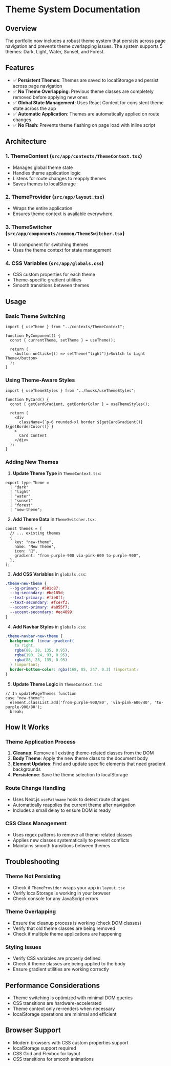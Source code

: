 # Theme System Documentation

## Overview

The portfolio now includes a robust theme system that persists across page navigation and prevents theme overlapping issues. The system supports 5 themes: Dark, Light, Water, Sunset, and Forest.

## Features

- ✅ **Persistent Themes**: Themes are saved to localStorage and persist across page navigation
- ✅ **No Theme Overlapping**: Previous theme classes are completely removed before applying new ones
- ✅ **Global State Management**: Uses React Context for consistent theme state across the app
- ✅ **Automatic Application**: Themes are automatically applied on route changes
- ✅ **No Flash**: Prevents theme flashing on page load with inline script

## Architecture

### 1. ThemeContext (`src/app/contexts/ThemeContext.tsx`)

- Manages global theme state
- Handles theme application logic
- Listens for route changes to reapply themes
- Saves themes to localStorage

### 2. ThemeProvider (`src/app/layout.tsx`)

- Wraps the entire application
- Ensures theme context is available everywhere

### 3. ThemeSwitcher (`src/app/components/common/ThemeSwitcher.tsx`)

- UI component for switching themes
- Uses the theme context for state management

### 4. CSS Variables (`src/app/globals.css`)

- CSS custom properties for each theme
- Theme-specific gradient utilities
- Smooth transitions between themes

## Usage

### Basic Theme Switching

```tsx
import { useTheme } from "../contexts/ThemeContext";

function MyComponent() {
  const { currentTheme, setTheme } = useTheme();

  return (
    <button onClick={() => setTheme("light")}>Switch to Light Theme</button>
  );
}
```

### Using Theme-Aware Styles

```tsx
import { useThemeStyles } from "../hooks/useThemeStyles";

function MyCard() {
  const { getCardGradient, getBorderColor } = useThemeStyles();

  return (
    <div
      className={`p-6 rounded-xl border ${getCardGradient()} ${getBorderColor()}`}
    >
      Card Content
    </div>
  );
}
```

### Adding New Themes

1. **Update Theme Type** in `ThemeContext.tsx`:

```tsx
export type Theme =
  | "dark"
  | "light"
  | "water"
  | "sunset"
  | "forest"
  | "new-theme";
```

2. **Add Theme Data** in `ThemeSwitcher.tsx`:

```tsx
const themes = [
  // ... existing themes
  {
    key: "new-theme",
    name: "New Theme",
    icon: "🌟",
    gradient: "from-purple-900 via-pink-600 to-purple-900",
  },
];
```

3. **Add CSS Variables** in `globals.css`:

```css
.theme-new-theme {
  --bg-primary: #581c87;
  --bg-secondary: #be185d;
  --text-primary: #f3e8ff;
  --text-secondary: #fce7f3;
  --accent-primary: #a855f7;
  --accent-secondary: #ec4899;
}
```

4. **Add Navbar Styles** in `globals.css`:

```css
.theme-navbar-new-theme {
  background: linear-gradient(
    to right,
    rgba(88, 28, 135, 0.95),
    rgba(190, 24, 93, 0.95),
    rgba(88, 28, 135, 0.95)
  ) !important;
  border-bottom-color: rgba(168, 85, 247, 0.3) !important;
}
```

5. **Update Theme Logic** in `ThemeContext.tsx`:

```tsx
// In updatePageThemes function
case "new-theme":
  element.classList.add('from-purple-900/80', 'via-pink-600/40', 'to-purple-900/80');
  break;
```

## How It Works

### Theme Application Process

1. **Cleanup**: Remove all existing theme-related classes from the DOM
2. **Body Theme**: Apply the new theme class to the document body
3. **Element Updates**: Find and update specific elements that need gradient backgrounds
4. **Persistence**: Save the theme selection to localStorage

### Route Change Handling

- Uses Next.js `usePathname` hook to detect route changes
- Automatically reapplies the current theme after navigation
- Includes a small delay to ensure DOM is ready

### CSS Class Management

- Uses regex patterns to remove all theme-related classes
- Applies new classes systematically to prevent conflicts
- Maintains smooth transitions between themes

## Troubleshooting

### Theme Not Persisting

- Check if `ThemeProvider` wraps your app in `layout.tsx`
- Verify localStorage is working in your browser
- Check console for any JavaScript errors

### Theme Overlapping

- Ensure the cleanup process is working (check DOM classes)
- Verify that old theme classes are being removed
- Check if multiple theme applications are happening

### Styling Issues

- Verify CSS variables are properly defined
- Check if theme classes are being applied to the body
- Ensure gradient utilities are working correctly

## Performance Considerations

- Theme switching is optimized with minimal DOM queries
- CSS transitions are hardware-accelerated
- Theme context only re-renders when necessary
- localStorage operations are minimal and efficient

## Browser Support

- Modern browsers with CSS custom properties support
- localStorage support required
- CSS Grid and Flexbox for layout
- CSS transitions for smooth animations
